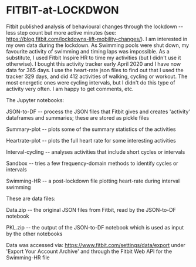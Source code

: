 # FITBIT-at-LOCKDWON
Fitbit published analysis of behavioural changes through the lockdown -- less step count but more active minutes (see: https://blog.fitbit.com/lockdowns-lift-mobility-changes/). I am interested in my own data during the lockdown. As Swimming pools were shut down, my favourite activity of swimming and timing laps was impossible. As a substitute, I used Fitbit Inspire HR to time my activities (but I didn't use it otherwise). I bought this  activity tracker early April 2020 and I have now data for 365 days. I use the heart-rate json files to find out that I used the tracker 329 days, and did 412 activities of walking, cycling or workout. The most energetic ones were cycling intervals, but I didn't do this type of activity very often. I am happy to get comments, etc.  

The Jupyter notebooks:

JSON-to-DF  -- process the JSON files that Fitbit gives and creates 'activity' dataframes and summaries; these are stored as pickle files

Summary-plot -- plots some of the summary statistics of the activities

Heartrate-plot -- plots the full heart rate for some interesting activities

Interval-cycling -- analyses activities that include short cycles or intervals

Sandbox -- tries a few frequency-domain methods to identify cycles or intervals

Swimming-HR -- a post-lockdown file plotting heart-rate during interval swimming 

These are data files:


Data.zip -- the original JSON files from Fitbit, read by the JSON-to-DF notebook

PKL.zip -- the output of the JSON-to-DF notebook which is used as input by the other notebooks

Data was accessed via: https://www.fitbit.com/settings/data/export under 'Export Your Account Archive'
and through the Fitbit Web API for the Swimming-HR file


